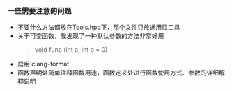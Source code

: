 ### 一些需要注意的问题

* 不要什么方法都放在Tools.hpp下，那个文件只放通用性工具
* 关于可变函数，我发现了一种默认参数的方法非常好用
  > void func (int a, int b = 0)
* 启用.clang-format
* 函数声明处简单注释函数用途，函数定义处进行函数使用方式、参数的详细解释说明